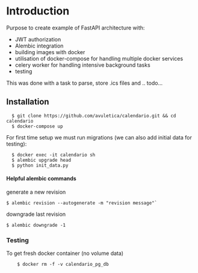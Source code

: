 # Introduction
Purpose to create example of FastAPI architecture with:
 - JWT authorization
 - Alembic integration
 - building images with docker
 - utilisation of docker-compose for handling multiple docker services
 - celery worker for handling intensive background tasks
 - testing
 
This was done with a task to parse, store .ics files and .. todo...


## Installation

```
  $ git clone https://github.com/avuletica/calendario.git && cd calendario
  $ docker-compose up
```
For first time setup we must run migrations (we can also add initial data for testing):

```
  $ docker exec -it calendario sh
  $ alembic upgrade head
  $ python init_data.py
```

#### Helpful alembic commands
generate a new revision
```
$ alembic revision --autogenerate -m "revision message"`
```
downgrade last revision
```
$ alembic downgrade -1
```

### Testing

To get fresh docker container (no volume data)
```
    $ docker rm -f -v calendario_pg_db
```